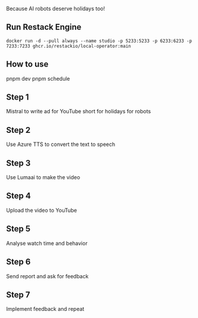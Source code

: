Because AI robots deserve holidays too!

## Run Restack Engine

```
docker run -d --pull always --name studio -p 5233:5233 -p 6233:6233 -p 7233:7233 ghcr.io/restackio/local-operator:main
```

## How to use

pnpm dev
pnpm schedule

## Step 1

Mistral to write ad for YouTube short for holidays for robots

## Step 2

Use Azure TTS to convert the text to speech

## Step 3

Use Lumaai to make the video

## Step 4

Upload the video to YouTube

## Step 5

Analyse watch time and behavior

## Step 6

Send report and ask for feedback

## Step 7

Implement feedback and repeat
